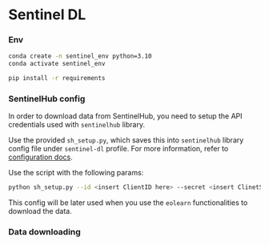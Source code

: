 # Sentinel DL

### Env

```bash
conda create -n sentinel_env python=3.10
conda activate sentinel_env

pip install -r requirements
```

### SentinelHub config

In order to download data from SentinelHub, you need to setup the API credentials used with `sentinelhub` library.

Use the provided `sh_setup.py`, which saves this into `sentinelhub` library config file under `sentinel-dl` profile. For more information, refer to [configuration docs](https://sentinelhub-py.readthedocs.io/en/latest/configure.html).

Use the script with the following params:
```bash
python sh_setup.py --id <insert ClientID here> --secret <insert ClinetSecret here>
```

This config will be later used when you use the `eolearn` functionalities to download the data.

### Data downloading
